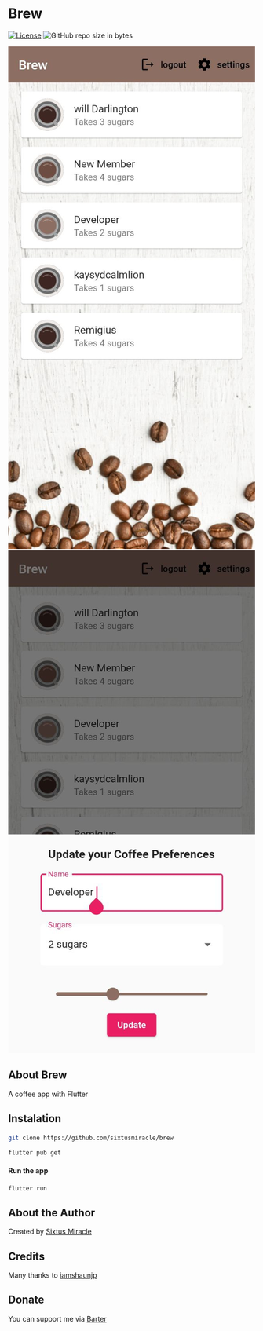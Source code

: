 # Brew

[![License](https://img.shields.io/github/license/sixtusmiracle/brew)](LICENSE)
![GitHub repo size in bytes](https://img.shields.io/github/repo-size/sixtusmiracle/brew)

![Screenshot](https://raw.githubusercontent.com/sixtusmiracle/brew/main/screenshot1.jpg)
![Screenshot](https://raw.githubusercontent.com/sixtusmiracle/brew/main/screenshot2.jpg)

## About Brew

A coffee app with Flutter

## Instalation

```bash
git clone https://github.com/sixtusmiracle/brew
```

```bash
flutter pub get
```

#### Run the app
```bash
flutter run
```

## About the Author

Created by [Sixtus Miracle](https://github.com/sixtusmiracle)

## Credits
Many thanks to [iamshaunjp](https://github.com/iamshaunjp)

## Donate

You can support me via [Barter](https://barter.me/sixtusagbo)

